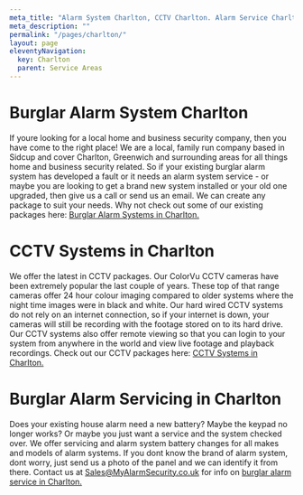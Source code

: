 ```yaml
---
meta_title: "Alarm System Charlton, CCTV Charlton. Alarm Service Charlton - MyAlarm Security"
meta_description: ""
permalink: "/pages/charlton/"
layout: page
eleventyNavigation:
  key: Charlton
  parent: Service Areas
---
```


# Burglar Alarm System Charlton 

If youre looking for a local home and business security company, then you have come to the right place! We are a local, family run company based in Sidcup and cover Charlton, Greenwich and surrounding areas for all things home and business security related. So if your existing burglar alarm system has developed a fault or it needs an alarm system service - or maybe you are looking to get a brand new system installed or your old one upgraded, then give us a call or send us an email. We can create any package to suit your needs. Why not check out some of our existing packages here: [Burglar Alarm Systems in Charlton.](/categories/burglar-alarms/)

# CCTV Systems in Charlton 

We offer the latest in CCTV packages. Our ColorVu CCTV cameras have been extremely popular the last couple of years. These top of that range cameras offer 24 hour colour imaging compared to older systems where the night time images were in black and white. Our hard wired CCTV systems do not rely on an internet connection, so if your internet is down, your cameras will still be recording with the footage stored on to its hard drive. Our CCTV systems also offer remote viewing so that you can login to your system from anywhere in the world and view live footage and playback recordings. Check out our CCTV packages here: [CCTV Systems in Charlton.](/categories/cctv/)

# Burglar Alarm Servicing in Charlton 

Does your existing house alarm need a new battery? Maybe the keypad no longer works? Or maybe you just want a service and the system checked over. We offer servicing and alarm system battery changes for all makes and models of alarm systems. If you dont know the brand of alarm system, dont worry, just send us a photo of the panel and we can identify it from there. Contact us at <Sales@MyAlarmSecurity.co.uk> for info on [burglar alarm service in Charlton.](/categories/servicing-and-repairs/)